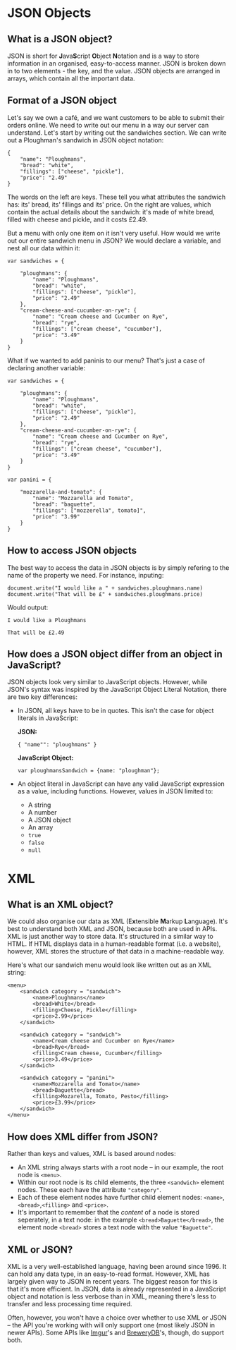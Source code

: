 # JSON Objects

## What is a JSON object?
JSON is short for **J**ava**S**cript **O**bject **N**otation and is a way to store information in an organised, easy-to-access manner. JSON is broken down in to two elements - the key, and the value. JSON objects are arranged in arrays, which contain all the important data.

## Format of a JSON object
Let's say we own a café, and we want customers to be able to submit their orders online. We need to write out our menu in a way our server can understand. Let's start by writing out the sandwiches section. We can write out a Ploughman's sandwich in JSON object notation:

```
{
	"name": "Ploughmans",
	"bread": "white",
	"fillings": ["cheese", "pickle"],
	"price": "2.49"
}

```
The words on the left are keys. These tell you what attributes the sandwich has: its' bread, its' fillings and its' price. On the right are values, which contain the actual details about the sandwich: it's made of white bread, filled with cheese and pickle, and it costs £2.49.

But a menu with only one item on it isn't very useful. How would we write out our entire sandwich menu in JSON? We would declare a variable, and nest all our data within it:

```
var sandwiches = {

	"ploughmans": {
		"name": "Ploughmans",
		"bread": "white",
		"fillings": ["cheese", "pickle"],
		"price": "2.49"
	},
	"cream-cheese-and-cucumber-on-rye": {
		"name": "Cream cheese and Cucumber on Rye",
		"bread": "rye",
		"fillings": ["cream cheese", "cucumber"],
		"price": "3.49"
	}
}
```

What if we wanted to add paninis to our menu? That's just a case of declaring another variable:

```
var sandwiches = {

	"ploughmans": {
		"name": "Ploughmans",
		"bread": "white",
		"fillings": ["cheese", "pickle"],
		"price": "2.49"
	},
	"cream-cheese-and-cucumber-on-rye": {
		"name": "Cream cheese and Cucumber on Rye",
		"bread": "rye",
		"fillings": ["cream cheese", "cucumber"],
		"price": "3.49"
	}
}

var panini = {

	"mozzarella-and-tomato": {
		"name": "Mozzarella and Tomato",
		"bread": "baguette",
		"fillings": ["mozzerella", tomato]",
		"price": "3.99"
	}
}
```

## How to access JSON objects
The best way to access the data in JSON objects is by simply refering to the name of the property we need. For instance, inputing:

```
document.write("I would like a " + sandwiches.ploughmans.name)
document.write("That will be £" + sandwiches.ploughmans.price)
```

Would output:

```
I would like a Ploughmans

That will be £2.49
```

## How does a JSON object differ from an object in JavaScript?

JSON objects look very similar to JavaScript objects. However, while JSON's syntax was inspired by the JavaScript Object Literal Notation, there are two key differences:

* In JSON, all keys have to be in quotes. This isn't the case for object literals in JavaScript:

	**JSON:**

	```{ "name"": "ploughmans" } ```

	__JavaScript Object:__

	```var ploughmansSandwich = {name: "ploughman"};```
* An object literal in JavaScript can have any valid JavaScript expression as a value, including functions. However, values in JSON limited to:
	* A string
	* A number
	* A JSON object
	* An array
	* ```true```
	* ```false```
	* ```null```

# XML

## What is an XML object?

We could also organise our data as XML (E**x**tensible **M**arkup **L**anguage). It's best to understand both XML and JSON, because both are used in APIs. XML is just another way to store data. It's structured in a similar way to HTML. If HTML displays data in a human-readable format (i.e. a website), however, XML stores the structure of that data in a machine-readable way.

Here's what our sandwich menu would look like written out as an XML string:

```
<menu>
	<sandwich category = "sandwich">
		<name>Ploughmans</name>
		<bread>White</bread>
		<filling>Cheese, Pickle</filling>
		<price>2.99</price>
	</sandwich>

	<sandwich category = "sandwich">		
		<name>Cream cheese and Cucumber on Rye</name>
		<bread>Rye</bread>
		<filling>Cream cheese, Cucumber</filling>
		<price>3.49</price>
	</sandwich>

	<sandwich category = "panini">
		<name>Mozzarella and Tomato</name>
		<bread>Baguette</bread>
		<filling>Mozarella, Tomato, Pesto</filling>
		<price>£3.99</price>
	</sandwich>
</menu>
```

## How does XML differ from JSON?


Rather than keys and values, XML is based around nodes:

* An XML string always starts with a root node – in our example, the root node is ```<menu>```.
* Within our root node is its child elements, the three ```<sandwich>``` element nodes. These each have the attribute ``"category"``.
* Each of these element nodes have further child element nodes: ``` <name> ```, ``` <bread> ```,``` <filling> ``` and ``` <price> ```.
* It's important to remember that the *content* of a node is stored seperately, in a text node: in the example ``` <bread>Baguette</bread> ```, the element node ```<bread>``` stores a text node with the value ``` "Baguette" ```.


## XML or JSON?

XML is a very well-established language, having been around since 1996. It can hold any data type, in an easy-to-read format. However, XML has largely given way to JSON in recent years. The biggest reason for this is that it's more efficient. In JSON, data is already represented in a JavaScript object and notation is less verbose than in XML, meaning there's less to transfer and less processing time required.

Often, however, you won't have a choice over whether to use XML or JSON – the API you're working with will only support one (most likely JSON in newer APIs). Some APIs like [Imgur](https://api.imgur.com/do)'s and [BreweryDB](http://www.brewerydb.com/developers/docs)'s, though, do support both.
